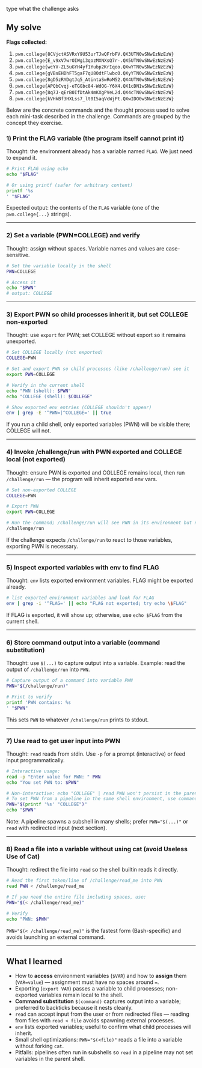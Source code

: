
type what the challenge asks

## My solve
**Flags collected:**
1. `pwn.college{8CVjctASVRxY9U53urTJwQFrbFV.QX3UTN0wSNwEzNzEzW}`
2. `pwn.college{E_v9xV7wrOIWgi3qozMXNXsQ7r-.QX5UTN0wSNwEzNzEzW}`
3. `pwn.college{wcYV-ZL5uGYH4yf1Yubp2KrIqoo.QXwYTN0wSNwEzNzEzW}`
4. `pwn.college{gVBsEHDhFT5gaF7qU80dtFlwbcO.QXyYTN0wSNwEzNzEzW}`
5. `pwn.college{8gD5zRYDgtJq5_AtintaSwRoM52.QX4UTN0wSNwEzNzEzW}`
6. `pwn.college{APQbCvqj-eTGGbc84-WdOG-Y6X4.QX1cDN1wSNwEzNzEzW}`
7. `pwn.college{8q7J-qErB0IfDtAk4mKXgPVeL2d.QX4cTN0wSNwEzNzEzW}`
8. `pwn.college{kVHkBf3HXLss7_lt0I5aqVcWjPt.QXwIDO0wSNwEzNzEzW}`

Below are the concrete commands and the thought process used to solve each mini-task described in the challenge. Commands are grouped by the concept they exercise.

### 1) Print the FLAG variable (the program itself cannot print it)
Thought: the environment already has a variable named `FLAG`. We just need to expand it.

```bash
# Print FLAG using echo
echo "$FLAG"

# Or using printf (safer for arbitrary content)
printf '%s
' "$FLAG"
```

Expected output: the contents of the `FLAG` variable (one of the `pwn.college{...}` strings).

---

### 2) Set a variable (PWN=COLLEGE) and verify
Thought: assign without spaces. Variable names and values are case-sensitive.

```bash
# Set the variable locally in the shell
PWN=COLLEGE

# Access it
echo "$PWN"
# output: COLLEGE
```

---

### 3) Export PWN so child processes inherit it, but set COLLEGE non-exported
Thought: use `export` for PWN; set COLLEGE without export so it remains unexported.

```bash
# Set COLLEGE locally (not exported)
COLLEGE=PWN

# Set and export PWN so child processes (like /challenge/run) see it
export PWN=COLLEGE

# Verify in the current shell
echo "PWN (shell): $PWN"
echo "COLLEGE (shell): $COLLEGE"

# Show exported env entries (COLLEGE shouldn't appear)
env | grep -E '^PWN=|^COLLEGE=' || true
```

If you run a child shell, only exported variables (PWN) will be visible there; COLLEGE will not.

---

### 4) Invoke /challenge/run with PWN exported and COLLEGE local (not exported)
Thought: ensure PWN is exported and COLLEGE remains local, then run `/challenge/run` — the program will inherit exported env vars.

```bash
# Set non-exported COLLEGE
COLLEGE=PWN

# Export PWN
export PWN=COLLEGE

# Run the command; /challenge/run will see PWN in its environment but not COLLEGE
/challenge/run
```

If the challenge expects `/challenge/run` to react to those variables, exporting PWN is necessary.

---

### 5) Inspect exported variables with env to find FLAG
Thought: `env` lists exported environment variables. FLAG might be exported already.

```bash
# list exported environment variables and look for FLAG
env | grep -i '^FLAG=' || echo "FLAG not exported; try echo \$FLAG"
```

If FLAG is exported, it will show up; otherwise, use `echo $FLAG` from the current shell.

---

### 6) Store command output into a variable (command substitution)
Thought: use `$(...)` to capture output into a variable. Example: read the output of `/challenge/run` into `PWN`.

```bash
# Capture output of a command into variable PWN
PWN="$(/challenge/run)"

# Print to verify
printf 'PWN contains: %s
' "$PWN"
```

This sets `PWN` to whatever `/challenge/run` prints to stdout.

---

### 7) Use read to get user input into PWN
Thought: `read` reads from stdin. Use `-p` for a prompt (interactive) or feed input programmatically.

```bash
# Interactive usage:
read -p "Enter value for PWN: " PWN
echo "You set PWN to: $PWN"

# Non-interactive: echo "COLLEGE" | read PWN won't persist in the parent shell.
# To set PWN from a pipeline in the same shell environment, use command substitution:
PWN="$(printf '%s' "COLLEGE")"
echo "$PWN"
```

Note: A pipeline spawns a subshell in many shells; prefer `PWN="$(...)"` or `read` with redirected input (next section).

---

### 8) Read a file into a variable without using cat (avoid Useless Use of Cat)
Thought: redirect the file into `read` so the shell builtin reads it directly.

```bash
# Read the first token/line of /challenge/read_me into PWN
read PWN < /challenge/read_me

# If you need the entire file including spaces, use:
PWN="$(< /challenge/read_me)"

# Verify
echo "PWN: $PWN"
```

`PWN="$(< /challenge/read_me)"` is the fastest form (Bash-specific) and avoids launching an external command.

---

## What I learned
- How to **access** environment variables (`$VAR`) and how to **assign** them (`VAR=value`) — assignment must have no spaces around `=`.
- Exporting (`export VAR`) passes a variable to child processes; non-exported variables remain local to the shell.
- **Command substitution** `$(command)` captures output into a variable; preferred to backticks because it nests cleanly.
- `read` can accept input from the user or from redirected files — reading from files with `read < file` avoids spawning external processes.
- `env` lists exported variables; useful to confirm what child processes will inherit.
- Small shell optimizations: `PWN="$(<file)"` reads a file into a variable without forking `cat`.
- Pitfalls: pipelines often run in subshells so `read` in a pipeline may not set variables in the parent shell.

